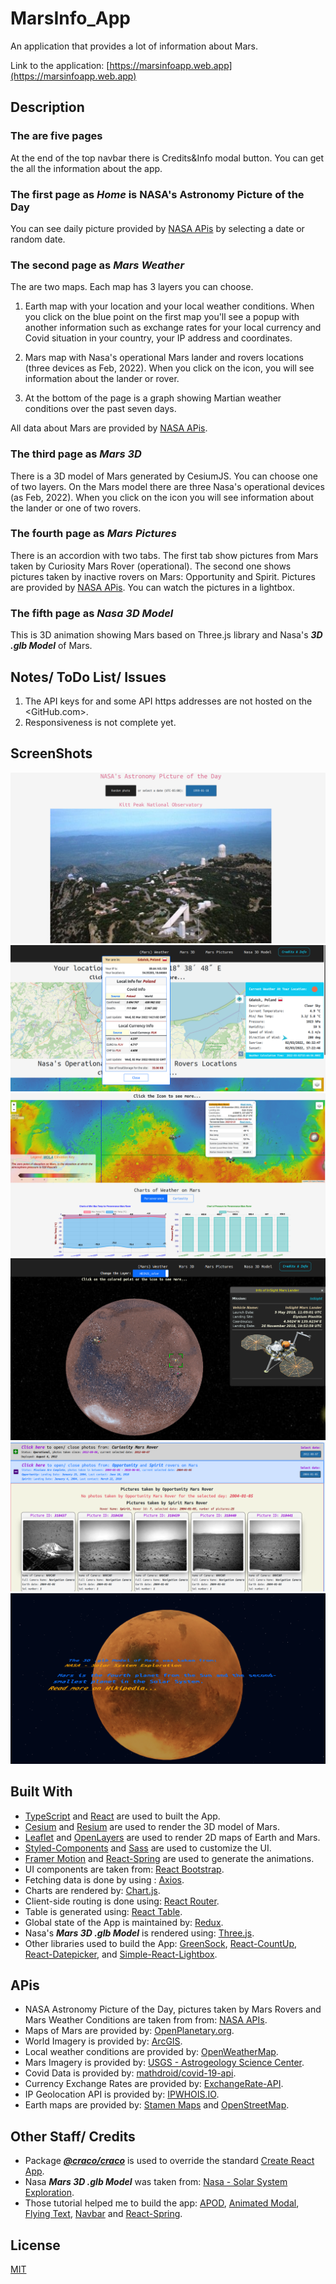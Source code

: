 # MarsInfo_App

An application that provides a lot of information about Mars.

Link to the application: [https://marsinfoapp.web.app](https://marsinfoapp.web.app)

## Description

### The are five pages

At the end of the top navbar there is Credits&Info modal button. You can get the all the information about the app.

### The first page as **_Home_** is NASA's Astronomy Picture of the Day

You can see daily picture provided by [NASA APis](https://api.nasa.gov) by selecting a date or random date.

### The second page as **_Mars Weather_**

The are two maps. Each map has 3 layers you can choose.

1. Earth map with your location and your local weather conditions. When you click on the blue point on the first map you'll
   see a popup with another information such as exchange rates for your local currency and Covid situation in your country,
   your IP address and coordinates.

2. Mars map with Nasa's operational Mars lander and rovers locations (three devices as Feb, 2022). When you click on the
   icon, you will see information about the lander or rover.

3. At the bottom of the page is a graph showing Martian weather conditions over the past seven days.

All data about Mars are provided by [NASA APis](https://api.nasa.gov).

### The third page as **_Mars 3D_**

There is a 3D model of Mars generated by CesiumJS. You can choose one of two layers. On the Mars model there are three Nasa's
operational devices (as Feb, 2022). When you click on the icon you will see information about the lander or one of two
rovers.

### The fourth page as **_Mars Pictures_**

There is an accordion with two tabs. The first tab show pictures from Mars taken by Curiosity Mars Rover (operational). The
second one shows pictures taken by inactive rovers on Mars: Opportunity and Spirit. Pictures are provided by
[NASA APis](https://api.nasa.gov). You can watch the pictures in a lightbox.

### The fifth page as **_Nasa 3D Model_**

This is 3D animation showing Mars based on Three.js library and Nasa's **_3D .glb Model_** of Mars.

## Notes/ ToDo List/ Issues

1. The API keys for and some API https addresses are not hosted on the <GitHub.com>.
2. Responsiveness is not complete yet.

## ScreenShots

<img alt="APOD" src="./Readme_pics/1.APOD.png">
<img alt="Earth" src="./Readme_pics/2.Earth.png">
<img alt="Mars" src="./Readme_pics/3.Mars.png">
<img alt="Mars model" src="./Readme_pics/4.Mars_model.png">
<img alt="Photos" src="./Readme_pics/5.Photos.png">
<img alt="NASA model" src="./Readme_pics/6.Nasa_model.png">

## Built With

- [TypeScript](https://www.typescriptlang.org) and [React](https://reactjs.org) are used to built the App.
- [Cesium](https://cesium.com) and [Resium](https://resium.reearth.io) are used to render the 3D model of Mars.
- [Leaflet](https://leafletjs.com) and [OpenLayers](https://openlayers.org) are used to render 2D maps of Earth and Mars.
- [Styled-Components](https://styled-components.com) and [Sass](https://sass-lang.com) are used to customize the UI.
- [Framer Motion](https://github.com/framer/motion) and [React-Spring](https://react-spring.io) are used to generate the
  animations.
- UI components are taken from: [React Bootstrap](https://react-bootstrap.github.io).
- Fetching data is done by using : [Axios](https://axios-http.com).
- Charts are rendered by: [Chart.js](https://www.chartjs.org).
- Client-side routing is done using: [React Router](https://v5.reactrouter.com).
- Table is generated using: [React Table](https://react-table.tanstack.com).
- Global state of the App is maintained by: [Redux](https://redux.js.org).
- Nasa's **_Mars 3D .glb Model_** is rendered using: [Three.js](https://threejs.org).
- Other libraries used to build the App: [GreenSock](https://greensock.com),
  [React-CountUp](https://react-countup.vercel.app), [React-Datepicker](https://reactdatepicker.com), and
  [Simple-React-Lightbox](https://github.com/michelecocuccio/simple-react-lightbox).

## APis

- NASA Astronomy Picture of the Day, pictures taken by Mars Rovers and Mars Weather Conditions are taken from from:
  [NASA APIs](https://api.nasa.gov).
- Maps of Mars are provided by: [OpenPlanetary.org](https://www.openplanetary.org).
- World Imagery is provided by: [ArcGIS](https://services.arcgisonline.com/arcgis/rest/services/World_Imagery/MapServer).
- Local weather conditions are provided by: [OpenWeatherMap](https://openweathermap.org).
- Mars Imagery is provided by:
  [USGS - Astrogeology Science Center](https://www.usgs.gov/centers/astrogeology-science-center/maps).
- Covid Data is provided by: [mathdroid/covid-19-api](https://github.com/mathdroid/covid-19-api).
- Currency Exchange Rates are provided by: [ExchangeRate-API](https://www.exchangerate-api.com).
- IP Geolocation API is provided by: [IPWHOIS.IO](https://ipwhois.io).
- Earth maps are provided by: [Stamen Maps](https://maps.stamen.com) and [OpenStreetMap](https://www.openstreetmap.org).

## Other Staff/ Credits

- Package **_[@craco/craco](https://www.npmjs.com/package/@craco/craco)_** is used to override the standard
  [Create React App](https://create-react-app.dev/).
- Nasa **_Mars 3D .glb Model_** was taken from:
  [Nasa - Solar System Exploration](https://solarsystem.nasa.gov/resources/2372/mars-3d-model/).
- Those tutorial helped me to build the app:
  [APOD](https://medium.com/@jen.snyder/how-to-use-react-to-display-nasas-astronomy-picture-of-the-day-283c01ff9e31),
  [Animated Modal](https://www.geeksforgeeks.org/animated-modal-using-react-framer-motion-styled-components/),
  [Flying Text](https://dev.to/mandiwise/animate-the-opening-star-wars-crawl-with-react-hooks-and-greensock-3mk8),
  [Navbar](https://www.youtube.com/watch?v=D31P9ovJjqs) and
  [React-Spring](https://dev.to/vaibhavkhulbe/spring-it-on-a-complete-guide-to-react-spring-1om9).

## License

[MIT](https://choosealicense.com/licenses/mit)
